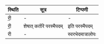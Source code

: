 | स्थिति | सूत्र | टिप्पणी |
| ----- | ------- | ------ |
| री॒ | - | - |
| री॒ | शेषात् कर्तरि परस्मैपदम् | इति परस्मैपदम् |
| री | - | स्वरभेदमात्रालोपः |
